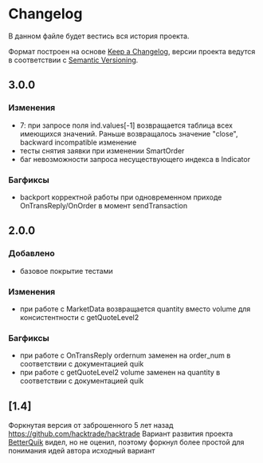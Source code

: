 # Changelog
В данном файле будет вестись вся история проекта.

Формат построен на основе [Keep a Changelog](https://keepachangelog.com/en/1.0.0/),
версии проекта ведутся в соответствии с [Semantic Versioning](https://semver.org/spec/v2.0.0.html).

## 3.0.0
### Изменения
- 7: при запросе поля ind.values[-1] возвращается таблица всех имеющихся значений. Раньше возвращалось значение "close", backward incompatible изменение
- тесты снятия заявки при изменении SmartOrder
- баг невозможности запроса несуществующего индекса в Indicator

### Багфиксы
- backport корректной работы при одновременном приходе OnTransReply/OnOrder в момент sendTransaction

## 2.0.0
### Добавлено
- базовое покрытие тестами

### Изменения
- при работе с MarketData возвращается quantity вместо volume для консистентности с getQuoteLevel2

### Багфиксы
- при работе с OnTransReply ordernum заменен на order_num в соответствии с документацией quik
- при работе с getQuoteLevel2 volume заменен на quantity в соответствии с документацией quik

## [1.4]
Форкнутая версия от заброшенного 5 лет назад https://github.com/hacktrade/hacktrade
Вариант развития проекта [BetterQuik](https://github.com/BetterQuik/framework) видел, но не оценил, поэтому форкнул более простой для понимания идей автора исходный вариант
